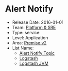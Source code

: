# Alert Notify
* Release Date: 2016-01-01
* Team: [Platform & SRE](../teams/platform.md)
* Type: service
* Level: Application
* Area: [Premise v2](../areas/v2.png)
* List Name:
  * [Alert Notify Topic](alert-notify-topic.md)
  * [Logstash](logstash.md)
  * [Logstash JVM](logstash-jvm.md)
